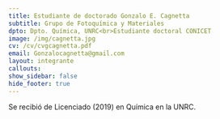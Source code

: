 ```yaml
---
title: Estudiante de doctorado Gonzalo E. Cagnetta
subtitle: Grupo de Fotoquímica y Materiales
dpto: Dpto. Química, UNRC<br>Estudiante doctoral CONICET
image: /img/cagnetta.jpg
cv: /cv/cvgcagnetta.pdf
email: Gonzalocagnetta@gmail.com
layout: integrante
callouts:
show_sidebar: false
hide_footer: true
---
```


Se recibió de Licenciado (2019) en Química en la UNRC.